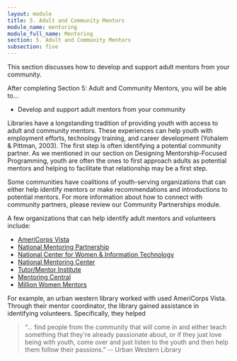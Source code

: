 ```yaml
---
layout: module
title: 5. Adult and Community Mentors
module_name: mentoring
module_full_name: Mentoring
section: 5. Adult and Community Mentors
subsection: five
---
```


This section discusses how to develop and support adult mentors from your community.

<div class="objectives">
	<p>After completing Section 5: Adult and Community Mentors, you will be able to...</p>
<ul>
  <li>Develop and support adult mentors from your community</li> 
</ul>
</div>

Libraries have a longstanding tradition of providing youth with access to adult and community mentors. These experiences can help youth with employment efforts, technology training, and career development (Yohalem & Pittman, 2003). The first step is often identifying a potential community partner. As we mentioned in our section on Designing Mentorship-Focused Programming, youth are often the ones to first approach adults as potential mentors and helping to facilitate that relationship may be a first step.  

Some communities have coalitions of youth-serving organizations that can either help identify mentors or make recommendations and introductions to potential mentors. For more information about how to connect with community partners, please review our Community Partnerships module.  

A few organizations that can help identify adult mentors and volunteers include: 

- <a href="https://www.nationalservice.gov/programs/americorps/americorpsvista" target="_blank">AmeriCorps Vista</a>
- <a href="http://www.mentoring.org/" target="_blank">National Mentoring Partnership</a>
- <a href="https://www.ncwit.org/" target="_blank">National Center for Women & Information Technology</a>
- <a href="http://www.nationalmentoringresourcecenter.org/" target="_blank">National Mentoring Center</a>
- <a href="http://www.tutormentorexchange.net/" target="_blank">Tutor/Mentor Institute</a>
- <a href="http://mentoringcentral.net/" target="_blank">Mentoring Central</a>
- <a href="https://www.millionwomenmentors.org/" target="_blank">Million Women Mentors</a>

For example, an urban western library worked with used AmeriCorps Vista. Through their mentor coordinator, the library gained assistance in identifying volunteers. Specifically, they helped 

>“... find people from the community that will come in and either teach something that they're already passionate about, or if they just love being with youth, come over and just listen to the youth and then help them follow their passions.” -- Urban Western Library
